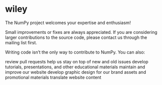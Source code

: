 # wiley
The NumPy project welcomes your expertise and enthusiasm!

Small improvements or fixes are always appreciated. If you are considering larger contributions to the source code, please contact us through the mailing list first.

Writing code isn’t the only way to contribute to NumPy. You can also:

review pull requests
help us stay on top of new and old issues
develop tutorials, presentations, and other educational materials
maintain and improve our website
develop graphic design for our brand assets and promotional materials
translate website content
